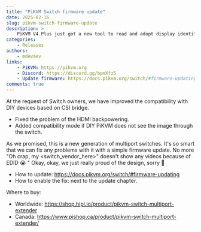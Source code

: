 ```yaml
---
title: "PiKVM Switch firmware update"
date: 2025-02-16
slug: pikvm-switch-firmware-update
description: >
    PiKVM V4 Plus just got a new tool to read and adopt display identifiers like model and serial number from the physical monitor
categories:
    - Releases
authors:
    - mdevaev
links:
    - PiKVM: https://pikvm.org
    - Discord: https://discord.gg/bpmXfz5
    - Update firmware: https://docs.pikvm.org/switch/#firmware-updating
comments: true
---
```


At the request of Switch owners, we have improved the compatibility with DIY devices based on CSI bridge.

<!-- more -->

- Fixed the problem of the HDMI backpowering.
- Added compatibility mode if DIY PiKVM does not see the image through the switch.

As we promised, this is a new generation of multiport switches. It's so smart that we can fix any problems with it with a simple firmware update. No more "Oh crap, my <switch_vendor_here>" doesn't show any videos because of EDID 😭 " Okay, okay, we just really proud of the design, sorry 🙂

- How to update: https://docs.pikvm.org/switch/#firmware-updating
- How to enable the fix: next to the update chapter.

Where to buy:

- Worldwide: https://shop.hipi.io/product/pikvm-switch-multiport-extender
- Canada: https://www.pishop.ca/product/pikvm-switch-multiport-extender/